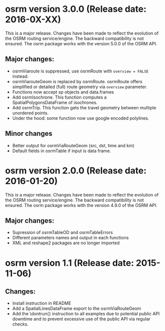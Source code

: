 # osrm version 3.0.0 (Release date: 2016-0X-XX)

This is a major release. Changes have been made to reflect the evolution of the OSRM routing service/engine.
The backward compatibility is not ensured. The osrm package works with the version 5.0.0 of the OSRM API.


## Major changes:
* osrmViaroute is suppressed, use osrmRoute with `overview = FALSE` instead.
* osrmViarouteGeom is replaced by osrmRoute. osrmRoute offers simplified or detailed (full) route geometry via `overview` parameter. 
* Functions now accept sp objects and data.frames
* Add osrmIsochrone. This function computes a SpatialPolygonsDataFrame of isochrones.
* Add osrmTrip. This function gets the travel geometry between multiple unordered points.
* Under the hood: some function now use google encoded polylines. 

## Minor changes
* Better output for osrmViaRouteGeom (src, dst, time and km)
* Default fields in osrmTable if input is data frame.




# osrm version 2.0.0 (Release date: 2016-01-20)


This is a major release. Changes have been made to reflect the evolution of the OSRM routing service/engine.
The backward compatibility is not ensured. The osrm package works with the version 4.9.0 of the OSRM API.

## Major changes:
* Supression of osrmTableOD and osrmTableErrors
* Different parameters names and output in each functions
* XML and reshape2 packages are no longer imported


# osrm version 1.1 (Release date: 2015-11-06)

  
## Changes:
* Install instruction in README
* Add a SpatialLinesDataFrame export to the osrmViaRouteGeom
* Add the \dontrun{} instruction to all examples due to potential public API downtime and to prevent excessive use of the public API via  regular checks.
